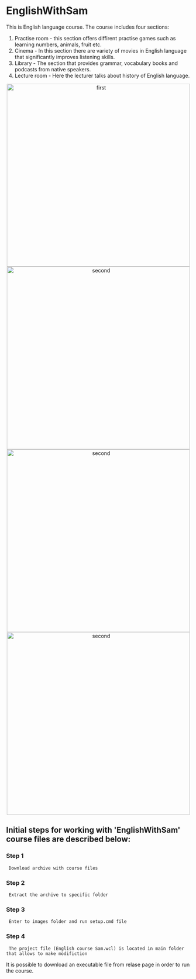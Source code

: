 # EnglishWithSam
This is English language course. The course includes four sections:
1. Practise room - this section offers diffirent practise games such as learning numbers, animals, fruit etc.
2. Cinema - In this section there are variety of movies  in English language that significantly improves listening skills.
3. Library - The section that provides grammar, vocabulary books and podcasts from native speakers.
4. Lecture room - Here the lecturer talks about history of English language.

<div align="center">
     <img src="https://user-images.githubusercontent.com/106261886/184066452-fd2d06c0-b85e-4215-a304-76de8c187615.PNG" alt="first" width="500">
     <img src="https://user-images.githubusercontent.com/106261886/184066494-a0c3bee4-5512-467b-8c9b-6797061fade8.PNG" alt="second" width="500">
     <img src="https://user-images.githubusercontent.com/106261886/184066561-100f55b6-4c55-4173-928d-88cb4d289264.PNG" alt="second" width="500">
     <img src="https://user-images.githubusercontent.com/106261886/184066631-c06cc89b-28fb-4e7a-9df0-b9f326edddd9.PNG" alt="second" width="500">
</div>

## Initial steps for working with 'EnglishWithSam' course files are described below:
### Step 1
     Download archive with course files
### Step 2
     Extract the archive to specific folder
### Step 3
     Enter to images folder and run setup.cmd file
### Step 4
     The project file (English course Sam.wcl) is located in main folder that allows to make modifiction
     
It is possible to download an executable file from relase page in order to run the course.
